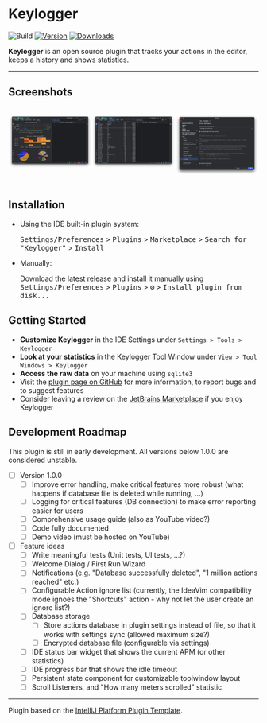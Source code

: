 # Keylogger

![Build](https://github.com/jpv-os/Keylogger/workflows/Build/badge.svg)
[![Version](https://img.shields.io/jetbrains/plugin/v/23746-keylogger.svg)](https://plugins.jetbrains.com/plugin/23746-keylogger)
[![Downloads](https://img.shields.io/jetbrains/plugin/d/23746-keylogger.svg)](https://plugins.jetbrains.com/plugin/23746-keylogger)

<!-- Plugin description -->

**Keylogger** is an open source plugin that tracks your actions in the editor, keeps a history and shows statistics.

<!-- Plugin description end -->

---

## Screenshots

<div style="display: flex;">

![Screenshot 1](https://raw.githubusercontent.com/jpv-os/Keylogger/main/assets/screenshot1.png)

![Screenshot 2](https://raw.githubusercontent.com/jpv-os/Keylogger/main/assets/screenshot2.png)

![Screenshot 3](https://raw.githubusercontent.com/jpv-os/Keylogger/main/assets/screenshot3.png)

</div>

## Installation

- Using the IDE built-in plugin system:

  <kbd>Settings/Preferences</kbd> > <kbd>Plugins</kbd> > <kbd>Marketplace</kbd> > <kbd>Search for "Keylogger"</kbd> >
  <kbd>Install</kbd>

- Manually:

  Download the [latest release](https://github.com/jpv-os/Keylogger/releases/latest) and install it manually using
  <kbd>Settings/Preferences</kbd> > <kbd>Plugins</kbd> > <kbd>⚙️</kbd> > <kbd>Install plugin from disk...</kbd>

## Getting Started

- **Customize Keylogger** in the IDE Settings under `Settings > Tools > Keylogger`
- **Look at your statistics** in the Keylogger Tool Window under `View > Tool Windows > Keylogger`
- **Access the raw data** on your machine using `sqlite3`
- Visit the [plugin page on GitHub](https://github.com/jpv-os/Keylogger) for more information, to report bugs and to suggest features
- Consider leaving a review on the [JetBrains Marketplace](https://plugins.jetbrains.com/plugin/23746-keylogger) if you enjoy Keylogger

## Development Roadmap

This plugin is still in early development. All versions below 1.0.0 are considered unstable. 

- [ ] Version 1.0.0
    - [ ] Improve error handling, make critical features more robust (what happens if database file is deleted while
    running, ...)
    - [ ] Logging for critical features (DB connection) to make error reporting easier for users
    - [ ] Comprehensive usage guide (also as YouTube video?)
    - [ ] Code fully documented
    - [ ] Demo video (must be hosted on YouTube)
- [ ] Feature ideas
  - [ ] Write meaningful tests (Unit tests, UI tests, ...?)
  - [ ] Welcome Dialog / First Run Wizard
  - [ ] Notifications (e.g. "Database successfully deleted", "1 million actions reached" etc.)
  - [ ] Configurable Action ignore list (currently, the IdeaVim compatibility mode ignoes the "Shortcuts" action - why
    not let the user create an ignore list?)
  - [ ] Database storage
    - [ ] Store actions database in plugin settings instead of file, so that it works with settings sync (allowed maximum size?)
    - [ ] Encrypted database file (configurable via settings)
  - [ ] IDE status bar widget that shows the current APM (or other statistics)
  - [ ] IDE progress bar that shows the idle timeout
  - [ ] Persistent state component for customizable toolwindow layout
  - [ ] Scroll Listeners, and "How many meters scrolled" statistic

---
Plugin based on the [IntelliJ Platform Plugin Template][template].

[template]: https://github.com/JetBrains/intellij-platform-plugin-template

[docs:plugin-description]: https://plugins.jetbrains.com/docs/intellij/plugin-user-experience.html#plugin-description-and-presentation
